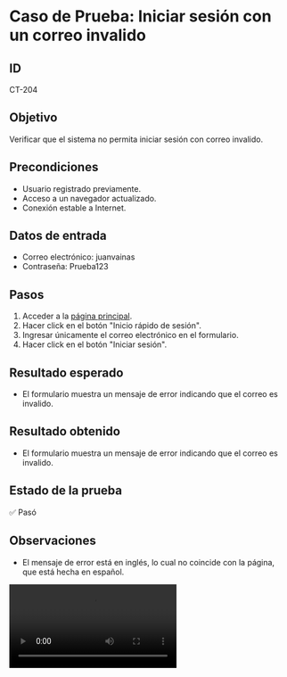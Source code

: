 # Caso de Prueba: Iniciar sesión con un correo invalido

## ID

CT-204

## Objetivo

Verificar que el sistema no permita iniciar sesión con correo invalido.

## Precondiciones

- Usuario registrado previamente.
- Acceso a un navegador actualizado.
- Conexión estable a Internet.

## Datos de entrada

- Correo electrónico: juanvainas
- Contraseña: Prueba123

## Pasos

1. Acceder a la [página principal](https://roescr.com/).
2. Hacer click en el botón "Inicio rápido de sesión".
3. Ingresar únicamente el correo electrónico en el formulario.
4. Hacer click en el botón "Iniciar sesión".

## Resultado esperado

- El formulario muestra un mensaje de error indicando que el correo es invalido.

## Resultado obtenido

- El formulario muestra un mensaje de error indicando que el correo es invalido.

## Estado de la prueba

✅ Pasó

## Observaciones

- El mensaje de error está en inglés, lo cual no coincide con la página, que está hecha en español.

<video src="Prueba4.mp4" controls>
    Tu navegador no soporta la reproducción de video.
</video>
